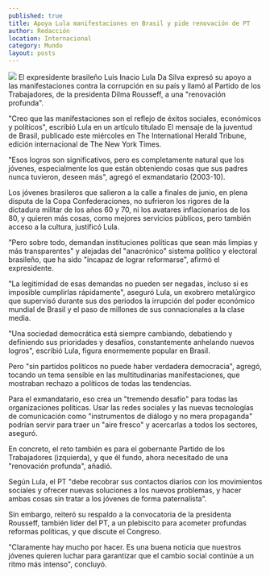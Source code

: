 ```yaml
---
published: true
title: Apoya Lula manifestaciones en Brasil y pide renovación de PT
author: Redacción
location: Internacional
category: Mundo
layout: posts
---
```


![](http://i.imgur.com/Bu88YzTm.jpg)
El expresidente brasileño Luis Inacio Lula Da Silva expresó su apoyo a las manifestaciones contra la corrupción en su país y llamó al Partido de los Trabajadores, de la presidenta Dilma Rousseff, a una "renovación profunda".

"Creo que las manifestaciones son el reflejo de éxitos sociales, económicos y políticos", escribió Lula en un artículo titulado El mensaje de la juventud de Brasil, publicado este miércoles en The International Herald Tribune, edición internacional de The New York Times.

"Esos logros son significativos, pero es completamente natural que los jóvenes, especialmente los que están obteniendo cosas que sus padres nunca tuvieron, deseen más", agregó el exmandatario (2003-10).

Los jóvenes brasileros que salieron a la calle a finales de junio, en plena disputa de la Copa Confederaciones, no sufrieron los rigores de la dictadura militar de los años 60 y 70, ni los avatares inflacionarios de los 80, y quieren más cosas, como mejores servicios públicos, pero también acceso a la cultura, justificó Lula.

"Pero sobre todo, demandan instituciones políticas que sean más limpias y más transparentes" y alejadas del "anacrónico" sistema político y electoral brasileño, que ha sido "incapaz de lograr reformarse", afirmó el expresidente.

"La legitimidad de esas demandas no pueden ser negadas, incluso si es imposible cumplirlas rápidamente", aseguró Lula, un exobrero metalúrgico que supervisó durante sus dos periodos la irrupción del poder económico mundial de Brasil y el paso de millones de sus connacionales a la clase media.

"Una sociedad democrática está siempre cambiando, debatiendo y definiendo sus prioridades y desafíos, constantemente anhelando nuevos logros", escribió Lula, figura enormemente popular en Brasil.

Pero "sin partidos políticos no puede haber verdadera democracia", agregó, tocando un tema sensible en las multitudinarias manifestaciones, que mostraban rechazo a políticos de todas las tendencias.

Para el exmandatario, eso crea un "tremendo desafío" para todas las organizaciones políticas. Usar las redes sociales y las nuevas tecnologías de comunicación como "instrumentos de diálogo y no mera propaganda" podrían servir para traer un "aire fresco" y acercarlas a todos los sectores, aseguró.

En concreto, el reto también es para el gobernante Partido de los Trabajadores (izquierda), y que él fundo, ahora necesitado de una "renovación profunda", añadió.

Según Lula, el PT "debe recobrar sus contactos diarios con los movimientos sociales y ofrecer nuevas soluciones a los nuevos problemas, y hacer ambas cosas sin tratar a los jóvenes de forma paternalista".

Sin embargo, reiteró su respaldo a la convocatoria de la presidenta Rousseff, también líder del PT, a un plebiscito para acometer profundas reformas políticas, y que discute el Congreso.

"Claramente hay mucho por hacer. Es una buena noticia que nuestros jóvenes quieren luchar para garantizar que el cambio social continúe a un ritmo más intenso", concluyó.
